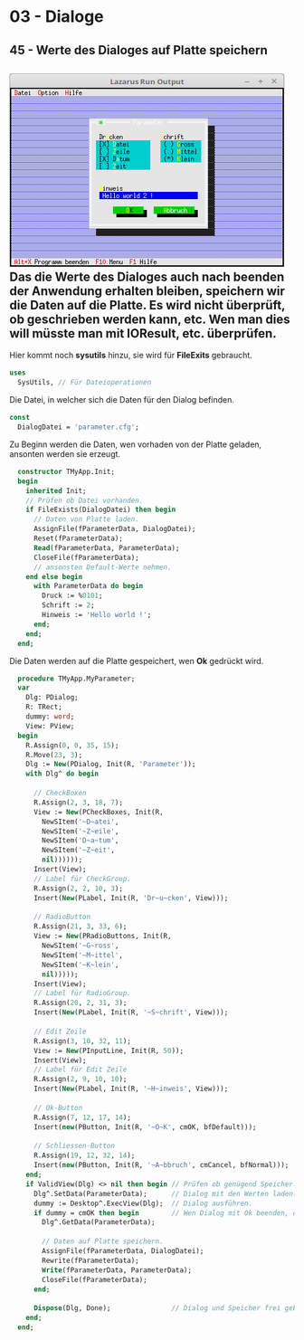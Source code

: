 # 03 - Dialoge
## 45 - Werte des Dialoges auf Platte speichern

![image.png](image.png)
Das die Werte des Dialoges auch nach beenden der Anwendung erhalten bleiben, speichern wir die Daten auf die Platte.
Es wird nicht überprüft, ob geschrieben werden kann, etc.
Wen man dies will müsste man mit <b>IOResult</b>, etc. überprüfen.
---
Hier kommt noch <b>sysutils</b> hinzu, sie wird für <b>FileExits</b> gebraucht.

```pascal
uses
  SysUtils, // Für Dateioperationen
```

Die Datei, in welcher sich die Daten für den Dialog befinden.

```pascal
const
  DialogDatei = 'parameter.cfg';
```

Zu Beginn werden die Daten, wen vorhaden von der Platte geladen, ansonten werden sie erzeugt.

```pascal
  constructor TMyApp.Init;
  begin
    inherited Init;
    // Prüfen ob Datei vorhanden.
    if FileExists(DialogDatei) then begin
      // Daten von Platte laden.
      AssignFile(fParameterData, DialogDatei);
      Reset(fParameterData);
      Read(fParameterData, ParameterData);
      CloseFile(fParameterData);
      // ansonsten Default-Werte nehmen.
    end else begin
      with ParameterData do begin
        Druck := %0101;
        Schrift := 2;
        Hinweis := 'Hello world !';
      end;
    end;
  end;
```

Die Daten werden auf die Platte gespeichert, wen <b>Ok</b> gedrückt wird.

```pascal
  procedure TMyApp.MyParameter;
  var
    Dlg: PDialog;
    R: TRect;
    dummy: word;
    View: PView;
  begin
    R.Assign(0, 0, 35, 15);
    R.Move(23, 3);
    Dlg := New(PDialog, Init(R, 'Parameter'));
    with Dlg^ do begin

      // CheckBoxen
      R.Assign(2, 3, 18, 7);
      View := New(PCheckBoxes, Init(R,
        NewSItem('~D~atei',
        NewSItem('~Z~eile',
        NewSItem('D~a~tum',
        NewSItem('~Z~eit',
        nil))))));
      Insert(View);
      // Label für CheckGroup.
      R.Assign(2, 2, 10, 3);
      Insert(New(PLabel, Init(R, 'Dr~u~cken', View)));

      // RadioButton
      R.Assign(21, 3, 33, 6);
      View := New(PRadioButtons, Init(R,
        NewSItem('~G~ross',
        NewSItem('~M~ittel',
        NewSItem('~K~lein',
        nil)))));
      Insert(View);
      // Label für RadioGroup.
      R.Assign(20, 2, 31, 3);
      Insert(New(PLabel, Init(R, '~S~chrift', View)));

      // Edit Zeile
      R.Assign(3, 10, 32, 11);
      View := New(PInputLine, Init(R, 50));
      Insert(View);
      // Label für Edit Zeile
      R.Assign(2, 9, 10, 10);
      Insert(New(PLabel, Init(R, '~H~inweis', View)));

      // Ok-Button
      R.Assign(7, 12, 17, 14);
      Insert(new(PButton, Init(R, '~O~K', cmOK, bfDefault)));

      // Schliessen-Button
      R.Assign(19, 12, 32, 14);
      Insert(new(PButton, Init(R, '~A~bbruch', cmCancel, bfNormal)));
    end;
    if ValidView(Dlg) <> nil then begin // Prüfen ob genügend Speicher.
      Dlg^.SetData(ParameterData);      // Dialog mit den Werten laden.
      dummy := Desktop^.ExecView(Dlg);  // Dialog ausführen.
      if dummy = cmOK then begin        // Wen Dialog mit Ok beenden, dann Daten vom Dialog in Record laden.
        Dlg^.GetData(ParameterData);

        // Daten auf Platte speichern.
        AssignFile(fParameterData, DialogDatei);
        Rewrite(fParameterData);
        Write(fParameterData, ParameterData);
        CloseFile(fParameterData);
      end;

      Dispose(Dlg, Done);               // Dialog und Speicher frei geben.
    end;
  end;
```


